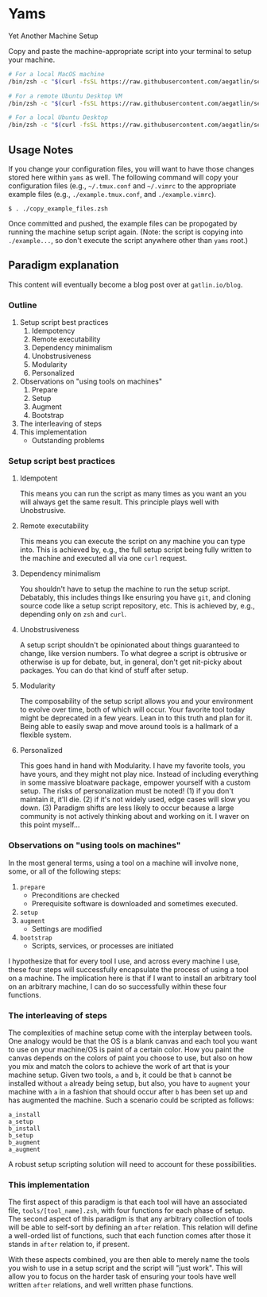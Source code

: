 # Yams

Yet Another Machine Setup

Copy and paste the machine-appropriate script into your terminal to setup your machine.

```zsh
# For a local MacOS machine
/bin/zsh -c "$(curl -fsSL https://raw.githubusercontent.com/aegatlin/setup/master/setup_scripts/mac.zsh)"
```

```zsh
# For a remote Ubuntu Desktop VM
/bin/zsh -c "$(curl -fsSL https://raw.githubusercontent.com/aegatlin/setup/master/setup_scripts/ubuntu_remote.zsh)"
```

```zsh
# For a local Ubuntu Desktop
/bin/zsh -c "$(curl -fsSL https://raw.githubusercontent.com/aegatlin/setup/master/setup_scripts/ubuntu_desktop.zsh)"
```

## Usage Notes

If you change your configuration files, you will want to have those changes stored here within `yams` as well. The following command will copy your configuration files (e.g., `~/.tmux.conf` and `~/.vimrc` to the appropriate example files (e.g., `./example.tmux.conf`, and `./example.vimrc`).

```shell
$ . ./copy_example_files.zsh
```

Once committed and pushed, the example files can be propogated by running the machine setup script again. (Note: the script is copying into `./example...`, so don't execute the script anywhere other than `yams` root.)

## Paradigm explanation

This content will eventually become a blog post over at `gatlin.io/blog`.

### Outline

1. Setup script best practices
   1. Idempotency
   1. Remote executability
   1. Dependency minimalism
   1. Unobstrusiveness
   1. Modularity
   1. Personalized
1. Observations on "using tools on machines"
   1. Prepare
   1. Setup
   1. Augment
   1. Bootstrap
1. The interleaving of steps
1. This implementation
   - Outstanding problems

### Setup script best practices

1. Idempotent

   This means you can run the script as many times as you want an you will always get the same result. This principle plays well with Unobstrusive.

1. Remote executability

   This means you can execute the script on any machine you can type into. This is achieved by, e.g., the full setup script being fully written to the machine and executed all via one `curl` request.

1. Dependency minimalism

   You shouldn't have to setup the machine to run the setup script. Debatably, this includes things like ensuring you have `git`, and cloning source code like a setup script repository, etc. This is achieved by, e.g., depending only on `zsh` and `curl`.

1. Unobstrusiveness

   A setup script shouldn't be opinionated about things guaranteed to change, like version numbers. To what degree a script is obtrusive or otherwise is up for debate, but, in general, don't get nit-picky about packages. You can do that kind of stuff after setup.

1. Modularity

   The composability of the setup script allows you and your environment to evolve over time, both of which will occur. Your favorite tool today might be deprecated in a few years. Lean in to this truth and plan for it. Being able to easily swap and move around tools is a hallmark of a flexible system.

1. Personalized

   This goes hand in hand with Modularity. I have my favorite tools, you have yours, and they might not play nice. Instead of including everything in some massive bloatware package, empower yourself with a custom setup. The risks of personalization must be noted! (1) if you don't maintain it, it'll die. (2) if it's not widely used, edge cases will slow you down. (3) Paradigm shifts are less likely to occur because a large community is not actively thinking about and working on it. I waver on this point myself...

### Observations on "using tools on machines"

In the most general terms, using a tool on a machine will involve none, some, or all of the following steps:

1. `prepare`
   - Preconditions are checked
   - Prerequisite software is downloaded and sometimes executed.
1. `setup`
1. `augment`
   - Settings are modified
1. `bootstrap`
   - Scripts, services, or processes are initiated

I hypothesize that for every tool I use, and across every machine I use, these four steps will successfully encapsulate the process of using a tool on a machine. The implication here is that if I want to install an arbitrary tool on an arbitrary machine, I can do so successfully within these four functions.

### The interleaving of steps

The complexities of machine setup come with the interplay between tools. One analogy would be that the OS is a blank canvas and each tool you want to use on your machine/OS is paint of a certain color. How you paint the canvas depends on the colors of paint you choose to use, but also on how you mix and match the colors to achieve the work of art that is your machine setup. Given two tools, `a` and `b`, it could be that `b` cannot be installed without `a` already being setup, but also, you have to `augment` your machine with `a` in a fashion that should occur after `b` has been set up and has augmented the machine. Such a scenario could be scripted as follows:

```/bin/zsh
a_install
a_setup
b_install
b_setup
b_augment
a_augment
```

A robust setup scripting solution will need to account for these possibilities.

### This implementation

The first aspect of this paradigm is that each tool will have an associated file, `tools/[tool_name].zsh`, with four functions for each phase of setup. The second aspect of this paradigm is that any arbitrary collection of tools will be able to self-sort by defining an `after` relation. This relation will define a well-orded list of functions, such that each function comes after those it stands in `after` relation to, if present.

With these aspects combined, you are then able to merely name the tools you wish to use in a setup script and the script will "just work". This will allow you to focus on the harder task of ensuring your tools have well written `after` relations, and well written phase functions.
